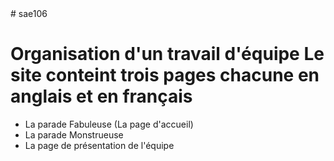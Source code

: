 <!DOCTYPE html>
<html lang="fr">
    <head>
        <meta charset="utf-8">
<title> readme </title>
        </head>
        <body>
# sae106

<h1>Organisation d'un travail d'équipe 
Le site conteint trois pages chacune en anglais et en français </h1>
<ul>
<li>La parade Fabuleuse (La page d'accueil)</li>
<li>La parade Monstrueuse</li>
<li>La page de présentation de l'équipe </li>
</ul>
</body>
